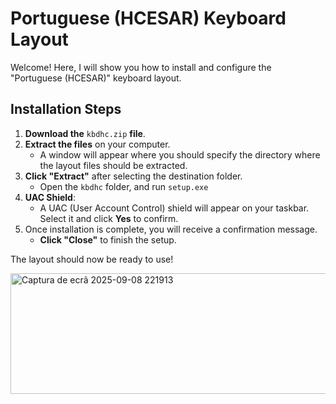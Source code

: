 # Portuguese (HCESAR) Keyboard Layout

Welcome! Here, I will show you how to install and configure the "Portuguese (HCESAR)" keyboard layout.

## Installation Steps

1. **Download the** `kbdhc.zip` **file**.
2. **Extract the files** on your computer.
   - A window will appear where you should specify the directory where the layout files should be extracted.
3. **Click "Extract"** after selecting the destination folder.
   - Open the `kbdhc` folder, and run `setup.exe`
4. **UAC Shield**:
   - A UAC (User Account Control) shield will appear on your taskbar. Select it and click **Yes** to confirm.
5. Once installation is complete, you will receive a confirmation message.
   - **Click "Close"** to finish the setup.

The layout should now be ready to use!

<img width="784" height="193" alt="Captura de ecrã 2025-09-08 221913" src="https://github.com/user-attachments/assets/cc6f85e0-1cc7-493c-87c0-e8fd97334dd5" />
